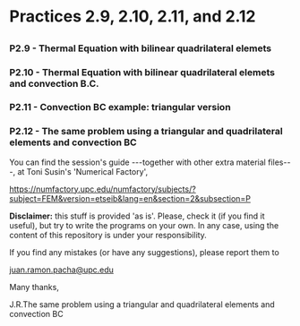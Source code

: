# Practices 2.9, 2.10, 2.11, and 2.12
## 
### P2.9  - Thermal Equation with bilinear quadrilateral elemets 
### P2.10 - Thermal Equation with bilinear quadrilateral elemets and convection B.C.
### P2.11 - Convection BC example: triangular version
### P2.12 - The same problem using a triangular and quadrilateral elements and convection BC

You can find the session's guide ---together with other extra material files---,
at Toni Susin's 'Numerical Factory', 

https://numfactory.upc.edu/numfactory/subjects/?subject=FEM&version=etseib&lang=en&section=2&subsection=P

**Disclaimer:** this stuff is provided 'as is'. Please, check it (if you
find it useful), but try to write the programs on your own. In any case, using the content of 
this repository is under your responsibility. 

If you find any mistakes (or have any suggestions), please report them to 

juan.ramon.pacha@upc.edu 

Many thanks,

J.R.The same problem using a triangular and quadrilateral elements and convection BC
